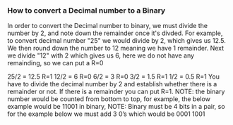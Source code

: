 <h3> How to convert a Decimal number to a Binary </h3>

In order to convert the Decimal number to binary, we must divide the number by 2, and note down the remainder once it's divded. 
For example, to convert decimal number "25" we would divide by 2, which gives us 12.5. We then round down the number to 12 meaning we have 1 remainder. Next we divide "12" with 2 which gives us 6, here we do not have any remainding, so we can put a R=0

25/2 = 12.5    R=1
12/2 = 6       R=0
6/2 =  3       R=0
3/2 = 1.5      R=1
1/2 = 0.5      R=1
You have to divide the decimal number by 2 and establish whether there is a remainder or not. If there is a remainder you can put R=1.
NOTE: the binary number would be counted from bottom to top, for example, the below example would be 11001 in binary,
NOTE: Binary must be 4 bits in a pair, so for the example below we must add 3 0’s which would be 0001 1001



